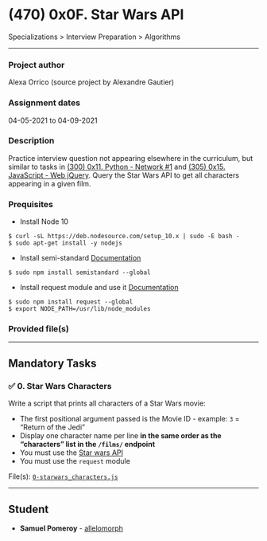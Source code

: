 # (470) 0x0F. Star Wars API
Specializations > Interview Preparation > Algorithms

---

### Project author
Alexa Orrico (source project by Alexandre Gautier)

### Assignment dates
04-05-2021 to 04-09-2021

### Description
Practice interview question not appearing elsewhere in the curriculum, but similar to tasks in [(300) 0x11. Python - Network #1](https://github.com/allelomorph/holbertonschool-higher_level_programming/tree/master/0x11-python-network_1) and [(305) 0x15. JavaScript - Web jQuery](https://github.com/allelomorph/holbertonschool-higher_level_programming/tree/master/0x15-javascript-web_jquery). Query the Star Wars API to get all characters appearing in a given film.

### Prequisites
* Install Node 10
```
$ curl -sL https://deb.nodesource.com/setup_10.x | sudo -E bash -
$ sudo apt-get install -y nodejs
```

* Install semi-standard
[Documentation](https://github.com/standard/semistandard)
```
$ sudo npm install semistandard --global
```

* Install request module and use it
[Documentation](https://github.com/request/request)
```
$ sudo npm install request --global
$ export NODE_PATH=/usr/lib/node_modules
```

### Provided file(s)

---

## Mandatory Tasks

### :white_check_mark: 0. Star Wars Characters
Write a script that prints all characters of a Star Wars movie:

* The first positional argument passed is the Movie ID - example: `3` = “Return of the Jedi”
* Display one character name per line **in the same order as the “characters” list in the `/films/` endpoint**
* You must use the [Star wars API](https://swapi-api.hbtn.io/)
* You must use the `request` module

File(s): [`0-starwars_characters.js`](./0-starwars_characters.js)

---

## Student
* **Samuel Pomeroy** - [allelomorph](github.com/allelomorph)
